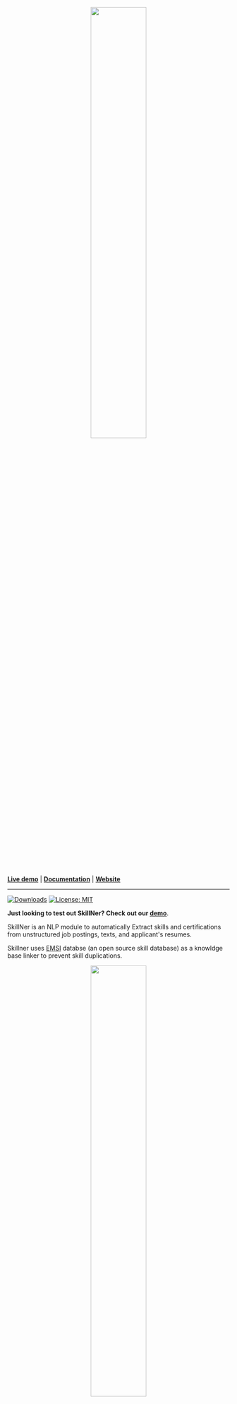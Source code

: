 <p align="center"><img width="50%" src="https://user-images.githubusercontent.com/56308112/128958594-79813e72-b688-4a9a-9267-324f098d4b0c.png" /></p>

[**Live demo**](https://share.streamlit.io/anasaito/skillner_demo/index.py) | [**Documentation**](https://badr-moufad.github.io/SkillNER/get_started.html) | [**Website**](https://skillner.vercel.app/)

----------------------


[![Downloads](https://static.pepy.tech/personalized-badge/skillner?period=month&units=international_system&left_color=blue&right_color=green&left_text=Downloads%20/%20months)](https://pepy.tech/project/skillner)
[![License: MIT](https://img.shields.io/badge/License-MIT-yellow.svg)](https://opensource.org/licenses/MIT)

**Just looking to test out SkillNer? Check out our [demo](https://anasaito-skillner-demo-index-4fiwi3.streamlit.app/)**.

SkillNer is an NLP module to automatically Extract skills and certifications from unstructured job postings, texts, and applicant's resumes.

Skillner uses [EMSI](https://skills.emsidata.com/) databse (an open source skill database) as a knowldge base linker to prevent skill duplications.



<p align="center"><img width="50%" src="https://user-images.githubusercontent.com/56308112/138768792-a25d25e7-1e43-4a44-aa46-8de9895ffe88.png" /></p>


## Installation

It is easy to get started with **SkillNer** and take advantage of its features.

1. First, install **SkillNer** through the ``pip``

```bash
pip install skill_ner
```

2. Next, run the following command to install ``spacy en_core_web_lg ``
which is one of the main plugins of SkillNer. Thanks its modular nature, you can 
customize SkillNer behavior just by adjusting  | plugin | unplugin modules. Don't worry about these details, we will discuss them in details in the an **upcomming Tutorial section**.

```bash
python -m spacy download en_core_web_lg
```

**Note:** The later installation will take few seconds before it get done since ``spacy en_core_web_lg `` is a bit too large (800 MB). Yet, you need to wait only one time.


## Example of usage

With these initial steps being accomplished, let’s dive a bit deeper into skillNer through a worked example.

Let’s say you want to extract skills from the following job posting:

    “You are a Python developer with a solid experience in web development and can manage projects. 
    You quickly adapt to new environments and speak fluently English and French”

### Annotating skills

We start first by importing modules, particularly spacy and SkillExtractor. Note that if you are using skillNer for the first time, it might take a while to download SKILL_DB.

**SKILL_DB** is SkillNer default skills database. It was built upon [EMSI skills database ](https://skills.emsidata.com/).

```python
# imports
import spacy
from spacy.matcher import PhraseMatcher

# load default skills data base
from skill_ner.general_params import SKILL_DB
# import skill extractor
from skill_ner.skill_extractor_class import SkillExtractor

# init params of skill extractor
nlp = spacy.load("en_core_web_lg")
# init skill extractor
skill_extractor = SkillExtractor(nlp, SKILL_DB, PhraseMatcher)

# extract skills from job_description
job_description = """
You are a Python developer with a solid experience in web development
and can manage projects. You quickly adapt to new environments
and speak fluently English and French
"""

annotations = skill_extractor.annotate(job_description)

```



### Exploit annotations

Voilà! Now you can inspect results by rendering the text with the annotated skills.
You can acheive that through the ``.describe`` method. Note that the output of this method is 
litteraly an HTML document that gets rendered in your notebook.


<p align="center">
    <img src="./screenshots/output-describe.gif" alt="example output skillNer"/>
</p>


Besides, you can use the raw result of the annotations. 
Below is the value of the ``annotations`` variable from the code above.


```python
# output
{
    'text': 'you are a python developer with a solid experience in web development and can manage projects you quickly adapt to new environments and speak fluently english and french',
    'results': {
        'full_matches': [
            {
                'skill_id': 'KS122Z36QK3N5097B5JH', 
                'doc_node_value': 'web development', 
                'score': 1, 'doc_node_id': [10, 11]
            }
        ], '
        ngram_scored': [
            {
                'skill_id': 'KS125LS6N7WP4S6SFTCK', 
                'doc_node_id': [3], 
                'doc_node_value': 'python', 
                'type': 'fullUni', 
                'score': 1, 
                'len': 1
            }, 
        # the other annotated skills
        # ...
        ]
    }
}
```

# Contribure

SkillNer is the first **Open Source** skill extractor. 
Hence it is a tool dedicated to the community and thereby relies on its contribution to evolve.

We did our best to adapt SkillNer for usage and fixed many of its bugs. Therefore, we believe its key features 
make it ready for a diversity of use cases. However, it still has not reached 100% stability. SkillNer needs the assistance of the community to be adapted further
and broaden its usage. 


You can contribute to SkillNer either by

1. Reporting issues. Indeed, you may encounter one while you are using SkillNer. So do not hesitate to mention them in the [issue section of our GitHub repository](https://github.com/AnasAito/SkillNER/issues). Also, you can use the issue as a way to suggest new features to be added.

2. Pushing code to our repository through pull requests. In case you fixed an issue or wanted to extend SkillNer features.


3. A third (friendly and not technical) option to contribute to SkillNer will be soon released. *So, stay tuned...*



Finally, make sure to read carefully [our guidelines](https://badr-moufad.github.io/SkillNER/contribute.html) before contributing. It will specifies standards to follow so that we can understand what you want to say.


Besides, it will help you setup SkillNer on your local machine, in case you are willing to push code.


## Useful links

- [Visit our website](https://skillner.vercel.app/) to learn about SkillNer features, how it works, and particularly explore our roadmap
- Get started with SkillNer and get to know its API by visiting the [Documentation](https://badr-moufad.github.io/SkillNER/get_started.html)
- [Test our Demo](https://share.streamlit.io/anasaito/skillner_demo/index.py) to see some of SkillNer capabilities
